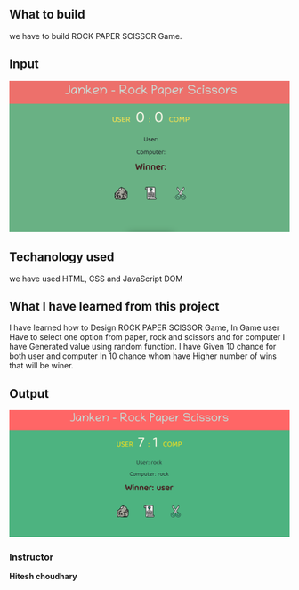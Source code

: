 ## What to build

we have to build ROCK PAPER SCISSOR Game.

## Input

![ROCKPAPERSCISSOR](./Proj_Image/Project.png)

## Techanology used

we have used HTML, CSS and JavaScript DOM

## What I have learned from this project

I have learned how to Design ROCK PAPER SCISSOR Game, In Game user Have to select one option from paper, rock and scissors and for computer I have Generated value using random function. I have Given 10 chance for both user and computer In 10 chance whom have Higher number of wins that will be winer.

## Output

![ROCKPAPERSCISSOR_OUTPUT](./Proj_Image/Game_Result.png)

### Instructor

**Hitesh choudhary**
